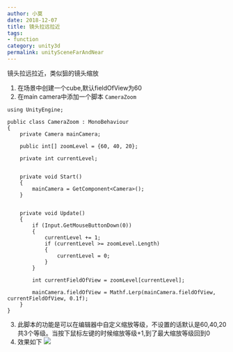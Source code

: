 ```yaml
---
author: 小莫
date: 2018-12-07
title: 镜头拉远拉近
tags:
- function
category: unity3d
permalink: unitySceneFarAndNear
---
```

镜头拉远拉近，类似狙的镜头缩放
<!-- more -->



1. 在场景中创建一个cube,默认fieldOfView为60
2. 在main camera中添加一个脚本 `CameraZoom`

```
using UnityEngine;

public class CameraZoom : MonoBehaviour
{
    private Camera mainCamera;

    public int[] zoomLevel = {60, 40, 20};

    private int currentLevel;


    private void Start()
    {
        mainCamera = GetComponent<Camera>();
    }


    private void Update()
    {
        if (Input.GetMouseButtonDown(0))
        {
            currentLevel += 1;
            if (currentLevel >= zoomLevel.Length)
            {
                currentLevel = 0;
            }
        }

        int currentFieldOfView = zoomLevel[currentLevel];

        mainCamera.fieldOfView = Mathf.Lerp(mainCamera.fieldOfView, currentFieldOfView, 0.1f);
    }
}
```

3. 此脚本的功能是可以在编辑器中自定义缩放等级，不设置的话默认是60,40,20共3个等级。当按下鼠标左键的时候缩放等级+1,到了最大缩放等级回到0
4. 效果如下
![](https://image.xiaomo.info/unity3d/camera/cameraFieldOfView.gif)